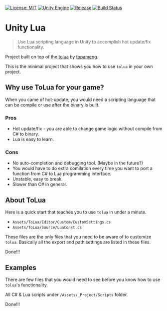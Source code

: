 [![License: MIT](https://img.shields.io/badge/License-MIT-yellow.svg)](https://opensource.org/licenses/MIT)
[![Unity Engine](https://img.shields.io/badge/unity-2021.1.22f1-black.svg?style=flat&logo=unity&cacheSeconds=2592000)](https://unity3d.com/get-unity/download/archive)
[![Release](https://img.shields.io/github/release/jcs090218/UnityLua.svg?logo=github)](https://github.com/jcs090218/UnityLua/releases/latest)
[![Build Status](https://travis-ci.com/jcs090218/UnityLua.svg?branch=master)](https://travis-ci.com/jcs090218/UnityLua)

# Unity Lua
> Use Lua scripting language in Unity to accomplish hot update/fix functionality.

Project built on top of the [tolua](https://github.com/topameng/tolua) by [topameng](https://github.com/topameng).

This is the minimal project that shows you how to use `tolua` in your
own project.

## Why use ToLua for your game?

When you came of hot-update, you would need a scripting language that can be
compile or use after the binary is built.

### Pros

* Hot update/fix - you are able to change game logic without compile from
C# to binary.
* Lua is easy to learn.

### Cons

* No auto-completion and debugging tool. (Maybe in the future?)
* You would have to do extra comilation every time you want to port a function
from C# to Lua programming interface.
* Unstable, easy to break.
* Slower than C# in general.

## About ToLua

Here is a quick start that teaches you to use `tolua` in under a minute.

* `Assets/ToLua/Editor/Custom/CustomSettings.cs`
* `Assets/ToLua/Source/LuaConst.cs`

These files are the only files that you need to be aware of to customize `tolua`.
Basically all the export and path settings are listed in these files.

Done!!!

## Examples

There are few files that you would need to see before you know how to use 
`tolua`'s functionality.

All C# & Lua scripts under `/Assets/_Project/Scripts` folder.

Done!!!
